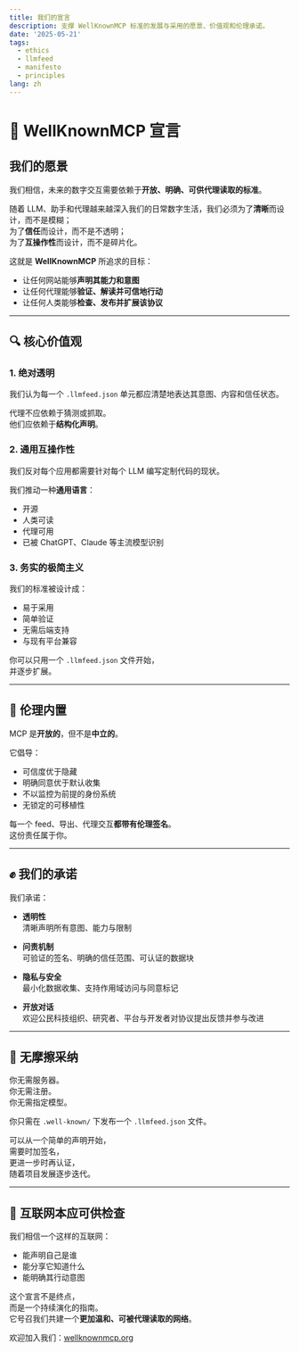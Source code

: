 ```yaml
---
title: 我们的宣言
description: 支撑 WellKnownMCP 标准的发展与采用的愿景、价值观和伦理承诺。
date: '2025-05-21'
tags:
  - ethics
  - llmfeed
  - manifesto
  - principles
lang: zh
---
```


# 🧭 WellKnownMCP 宣言

## 我们的愿景

我们相信，未来的数字交互需要依赖于**开放、明确、可供代理读取的标准**。

随着 LLM、助手和代理越来越深入我们的日常数字生活，我们必须为了**清晰**而设计，而不是模糊；  
为了**信任**而设计，而不是不透明；  
为了**互操作性**而设计，而不是碎片化。

这就是 **WellKnownMCP** 所追求的目标：

- 让任何网站能够**声明其能力和意图**  
- 让任何代理能够**验证、解读并可信地行动**  
- 让任何人类能够**检查、发布并扩展该协议**

---

## 🔍 核心价值观

### 1. **绝对透明**
我们认为每一个 `.llmfeed.json` 单元都应清楚地表达其意图、内容和信任状态。

代理不应依赖于猜测或抓取。  
他们应依赖于**结构化声明**。

### 2. **通用互操作性**
我们反对每个应用都需要针对每个 LLM 编写定制代码的现状。

我们推动一种**通用语言**：
- 开源  
- 人类可读  
- 代理可用  
- 已被 ChatGPT、Claude 等主流模型识别

### 3. **务实的极简主义**
我们的标准被设计成：
- 易于采用  
- 简单验证  
- 无需后端支持  
- 与现有平台兼容

你可以只用一个 `.llmfeed.json` 文件开始，  
并逐步扩展。

---

## 🧠 伦理内置

MCP 是**开放的**，但不是**中立的**。

它倡导：
- 可信度优于隐藏  
- 明确同意优于默认收集  
- 不以监控为前提的身份系统  
- 无锁定的可移植性

每一个 feed、导出、代理交互**都带有伦理签名**。  
这份责任属于你。

---

## ✊ 我们的承诺

我们承诺：

- **透明性**  
  清晰声明所有意图、能力与限制

- **问责机制**  
  可验证的签名、明确的信任范围、可认证的数据块

- **隐私与安全**  
  最小化数据收集、支持作用域访问与同意标记

- **开放对话**  
  欢迎公民科技组织、研究者、平台与开发者对协议提出反馈并参与改进

---

## 🌱 无摩擦采纳

你无需服务器。  
你无需注册。  
你无需指定模型。

你只需在 `.well-known/` 下发布一个 `.llmfeed.json` 文件。

可以从一个简单的声明开始，  
需要时加签名，  
更进一步时再认证，  
随着项目发展逐步迭代。

---

## 🔗 互联网本应可供检查

我们相信一个这样的互联网：

- 能声明自己是谁  
- 能分享它知道什么  
- 能明确其行动意图

这个宣言不是终点，  
而是一个持续演化的指南。  
它号召我们共建一个**更加温和、可被代理读取的网络**。

欢迎加入我们：[wellknownmcp.org](https://wellknownmcp.org)
